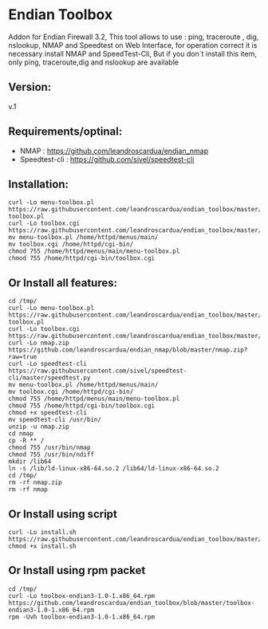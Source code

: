 
Endian Toolbox
=============
Addon for Endian Firewall 3.2, This tool allows to use : ping, traceroute , dig, nslookup, NMAP and Speedtest on Web Interface, for operation correct it is necessary install NMAP and SpeedTest-Cli, But if you don´t install this item, only ping, traceroute,dig and nslookup are available

Version:
--------
v.1

Requirements/optinal:
--------
- NMAP : https://github.com/leandroscardua/endian_nmap
- Speedtest-cli : https://github.com/sivel/speedtest-cli

Installation:
--------
    curl -Lo menu-toolbox.pl https://raw.githubusercontent.com/leandroscardua/endian_toolbox/master/menu-toolbox.pl
    curl -Lo toolbox.cgi https://raw.githubusercontent.com/leandroscardua/endian_toolbox/master/toolbox.cgi
    mv menu-toolbox.pl /home/httpd/menus/main/
    mv toolbox.cgi /home/httpd/cgi-bin/
    chmod 755 /home/httpd/menus/main/menu-toolbox.pl
    chmod 755 /home/httpd/cgi-bin/toolbox.cgi
  
  
  
Or Install all features:
--------
    cd /tmp/
    curl -Lo menu-toolbox.pl https://raw.githubusercontent.com/leandroscardua/endian_toolbox/master/menu-toolbox.pl
    curl -Lo toolbox.cgi https://raw.githubusercontent.com/leandroscardua/endian_toolbox/master/toolbox.cgi
    curl -Lo nmap.zip https://github.com/leandroscardua/endian_nmap/blob/master/nmap.zip?raw=true
    curl -Lo speedtest-cli https://raw.githubusercontent.com/sivel/speedtest-cli/master/speedtest.py
    mv menu-toolbox.pl /home/httpd/menus/main/
    mv toolbox.cgi /home/httpd/cgi-bin/
    chmod 755 /home/httpd/menus/main/menu-toolbox.pl
    chmod 755 /home/httpd/cgi-bin/toolbox.cgi
    chmod +x speedtest-cli
    mv speedtest-cli /usr/bin/
    unzip -u nmap.zip
    cd nmap
    cp -R ** /
    chmod 755 /usr/bin/nmap
    chmod 755 /usr/bin/ndiff
    mkdir /lib64
    ln -s /lib/ld-linux-x86-64.so.2 /lib64/ld-linux-x86-64.so.2
    cd /tmp/
    rm -rf nmap.zip
    rm -rf nmap    
    
    
Or Install using script
--------
    curl -Lo install.sh https://raw.githubusercontent.com/leandroscardua/endian_toolbox/master/install.sh
    chmod +x install.sh


Or Install using rpm packet
--------
    cd /tmp/
    curl -Lo toolbox-endian3-1.0-1.x86_64.rpm https://github.com/leandroscardua/endian_toolbox/blob/master/toolbox-endian3-1.0-1.x86_64.rpm
    rpm -Uvh toolbox-endian3-1.0-1.x86_64.rpm
